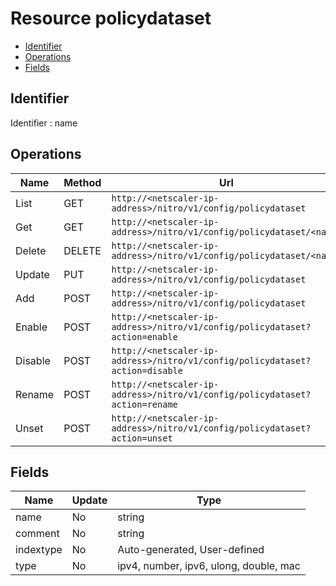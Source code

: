 # Resource policydataset

- [Identifier](#identifier)
- [Operations](#operations)
- [Fields](#fields)

## Identifier

Identifier : name

## Operations

| Name | Method | Url |
|----|----|----|
| List | GET | `http://<netscaler-ip-address>/nitro/v1/config/policydataset` |
| Get | GET | `http://<netscaler-ip-address>/nitro/v1/config/policydataset/<name>` |
| Delete | DELETE | `http://<netscaler-ip-address>/nitro/v1/config/policydataset/<name>` |
| Update | PUT | `http://<netscaler-ip-address>/nitro/v1/config/policydataset` |
| Add | POST | `http://<netscaler-ip-address>/nitro/v1/config/policydataset` |
| Enable | POST | `http://<netscaler-ip-address>/nitro/v1/config/policydataset?action=enable` |
| Disable | POST | `http://<netscaler-ip-address>/nitro/v1/config/policydataset?action=disable` |
| Rename | POST | `http://<netscaler-ip-address>/nitro/v1/config/policydataset?action=rename` |
| Unset | POST | `http://<netscaler-ip-address>/nitro/v1/config/policydataset?action=unset` |

## Fields

| Name | Update | Type |
|----|----|----|
| name | No | string |
| comment | No | string |
| indextype | No | Auto-generated, User-defined |
| type | No | ipv4, number, ipv6, ulong, double, mac |

